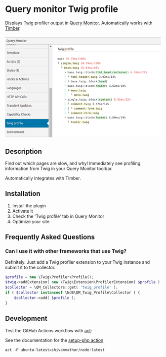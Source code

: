 # Query monitor Twig profile

Displays [Twig](https://twig.symfony.com/) profiler output in [Query Monitor](https://github.com/johnbillion/query-monitor).
Automatically works with [Timber](https://github.com/timber/timber).

![Screenshot showing the Twig Profile panel for Query Monitor](.wordpress-org/screenshot-1.png)

## Description

Find out which pages are slow, and why! Immediately see profiling information from Twig in your Query Monitor toolbar.

Automatically integrates with Timber.

## Installation

1. Install the plugin
2. Activate it
3. Check the 'Twig profile' tab in Query Monitor
4. Optimize your site

## Frequently Asked Questions

### Can I use it with other frameworks that use Twig?

Definitely. Just add a Twig profiler extension to your Twig instance and submit it to the collector.

```php
$profile = new \Twig\Profiler\Profile();
$twig->addExtension( new \Twig\Extension\ProfilerExtension( $profile ) );
$collector = \QM_Collectors::get( 'twig_profile' );
if ( $collector instanceof \NdB\QM_Twig_Profile\Collector ) {
	$collector->add( $profile );
}
```

## Development

Test the GitHub Actions workflow with [act](https://github.com/nektos/act):

See the documentation for the [setup-php action](https://github.com/marketplace/actions/setup-php-action#local-testing-setup)

```shell
act -P ubuntu-latest=shivammathur/node:latest
```
